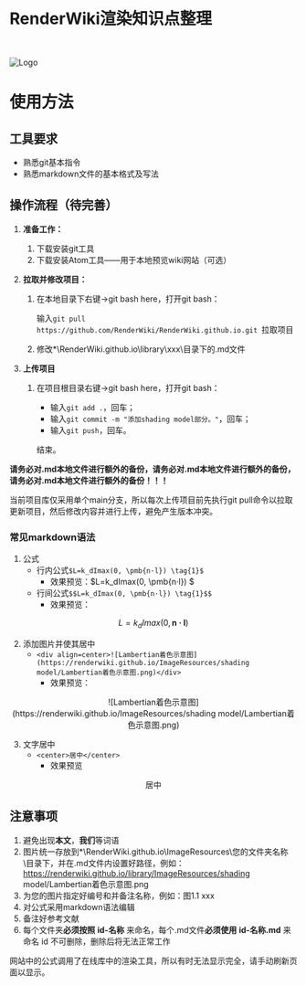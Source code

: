 # RenderWiki渲染知识点整理

<br>

![Logo](https://renderwiki.github.io/ImageResources/Logo.png)

# 使用方法

## 工具要求

- 熟悉git基本指令
- 熟悉markdown文件的基本格式及写法

## 操作流程（待完善）

1. **准备工作：**
   1. 下载安装git工具
   2. 下载安装Atom工具——用于本地预览wiki网站（可选）

2. **拉取并修改项目：**

   1. 在本地目录下右键->git bash here，打开git bash：

      输入`git pull https://github.com/RenderWiki/RenderWiki.github.io.git `拉取项目

   2. 修改*\RenderWiki.github.io\library\xxx\目录下的.md文件

3. **上传项目**

   1. 在项目根目录右键->git bash here，打开git bash：

      - 输入`git add .`，回车；
      - 输入`git commit -m "添加shading model部分。"`，回车；
      - 输入`git push`，回车。

      结束。

**请务必对.md本地文件进行额外的备份，请务必对.md本地文件进行额外的备份，请务必对.md本地文件进行额外的备份！！！**

当前项目库仅采用单个main分支，所以每次上传项目前先执行git pull命令以拉取更新项目，然后修改内容并进行上传，避免产生版本冲突。

### 常见markdown语法

1. 公式
   - 行内公式`$L=k_dImax(0, \pmb{n·l}) \tag{1}$`
     - 效果预览：$L=k_dImax(0, \pmb{n·l}) $
   - 行间公式`$$L=k_dImax(0, \pmb{n·l}) \tag{1}$$`
     - 效果预览：


$$L=k_dImax(0, \pmb{n·l}) \tag{1}$$

2. 添加图片并使其居中
   - `<div align=center>![Lambertian着色示意图](https://renderwiki.github.io/ImageResources/shading model/Lambertian着色示意图.png)</div>`
     - 效果预览：

<div align=center>![Lambertian着色示意图](https://renderwiki.github.io/ImageResources/shading model/Lambertian着色示意图.png)</div>

3. 文字居中
   - `<center>居中</center>`
     - 效果预览

<center>居中</center>

## 注意事项

1. 避免出现**本文**，**我们**等词语
2. 图片统一存放到*\RenderWiki.github.io\ImageResources\您的文件夹名称\目录下，并在.md文件内设置好路径，例如：https://renderwiki.github.io/library/ImageResources/shading model/Lambertian着色示意图.png
3. 为您的图片指定好编号和并备注名称，例如：图1.1 xxx
4. 对公式采用markdown语法编辑
5. 备注好参考文献
6. 每个文件夹**必须按照** **id-名称** 来命名，每个.md文件**必须使用** **id-名称.md** 来命名
   id 不可删除，删除后将无法正常工作

网站中的公式调用了在线库中的渲染工具，所以有时无法显示完全，请手动刷新页面以显示。
